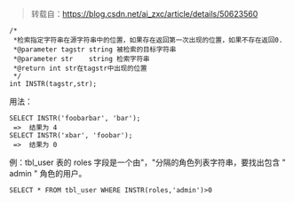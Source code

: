 > 转载自：https://blog.csdn.net/ai_zxc/article/details/50623560

	/*
	 *检索指定字符串在源字符串中的位置，如果存在返回第一次出现的位置，如果不存在返回0.
	 *@parameter tagstr string 被检索的目标字符串
	 *@parameter str    string 检索字符串
	 *@return int str在tagstr中出现的位置
	 */
	int INSTR(tagstr,str); 

用法：

	SELECT INSTR('foobarbar', 'bar'); 
	 =>  结果为 4
	SELECT INSTR('xbar', 'foobar');
	 =>  结果为 0

例：tbl_user 表的 roles 字段是一个由"，"分隔的角色列表字符串，要找出包含 " admin " 角色的用户。

	SELECT * FROM tbl_user WHERE INSTR(roles,'admin')>0